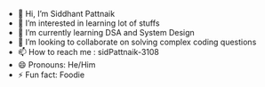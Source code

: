 - 👋 Hi, I’m Siddhant Pattnaik
- 👀 I’m interested in learning lot of stuffs
- 🌱 I’m currently learning DSA and System Design
- 💞️ I’m looking to collaborate on solving complex coding questions
- 📫 How to reach me : sidPattnaik-3108
- 😄 Pronouns: He/Him
- ⚡ Fun fact: Foodie

<!---
sidPattnaik-3108/sidPattnaik-3108 is a ✨ special ✨ repository because its `README.md` (this file) appears on your GitHub profile.
You can click the Preview link to take a look at your changes.
--->
